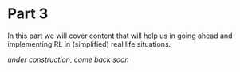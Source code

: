 # Part 3

In this part we will cover content that will help us in going ahead and implementing RL in (simplified) real life situations.

_under construction, come back soon_
